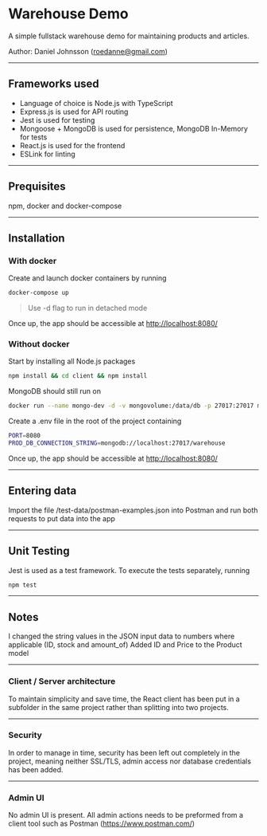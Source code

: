# Warehouse Demo
A simple fullstack warehouse demo for maintaining products and articles.

Author: Daniel Johnsson (roedanne@gmail.com)
***

## Frameworks used

- Language of choice is Node.js with TypeScript
- Express.js is used for API routing
- Jest is used for testing
- Mongoose + MongoDB is used for persistence, MongoDB In-Memory for tests
- React.js is used for the frontend
- ESLink for linting

***
## Prequisites

npm, docker and docker-compose
***
## Installation

### With docker

Create and launch docker containers by running

```bash
docker-compose up
```
> Use -d flag to run in detached mode

Once up, the app should be accessible at <http://localhost:8080/>

### Without docker

Start by installing all Node.js packages

```bash
npm install && cd client && npm install
```

MongoDB should still run on

```bash
docker run --name mongo-dev -d -v mongovolume:/data/db -p 27017:27017 mongo
```

Create a .env file in the root of the project containing

```bash
PORT=8080
PROD_DB_CONNECTION_STRING=mongodb://localhost:27017/warehouse
```
Once up, the app should be accessible at <http://localhost:8080/>
***
## Entering data

Import the file /test-data/postman-examples.json into Postman and run both requests to put data into the app
***
## Unit Testing

Jest is used as a test framework. To execute the tests separately, running

```bash
npm test
```
***
## Notes

I changed the string values in the JSON input data to numbers where applicable (ID, stock and amount_of)
Added ID and Price to the Product model
***
### Client / Server architecture
To maintain simplicity and save time, the React client has been put in a subfolder in the same project rather than splitting into two projects.
***
### Security
In order to manage in time, security has been left out completely in the project, meaning neither SSL/TLS, admin access nor database credentials has been added.
***
### Admin UI
No admin UI is present. All admin actions needs to be preformed from a client tool such as Postman (<https://www.postman.com/>)
